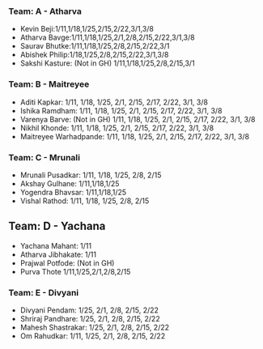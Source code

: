 ### Team: A - Atharva
- Kevin Beji:1/11,1/18,1/25,2/15,2/22,3/1,3/8
- Atharva Bavge:1/11,1/18,1/25,2/1,2/8,2/15,2/22,3/1,3/8
- Saurav Bhutke:1/11,1/18,1/25,2/8,2/15,2/22,3/1
- Abishek Philip:1/18,1/25,2/8,2/15,2/22,3/1,3/8
- Sakshi Kasture: (Not in GH) 1/11,1/18,1/25,2/8,2/15,3/1

### Team: B - Maitreyee
- Aditi Kapkar: 1/11, 1/18, 1/25, 2/1, 2/15, 2/17, 2/22, 3/1, 3/8
- Ishika Ramdham: 1/11, 1/18, 1/25, 2/1, 2/15, 2/17, 2/22, 3/1, 3/8
- Varenya Barve: (Not in GH) 1/11, 1/18, 1/25, 2/1, 2/15, 2/17, 2/22, 3/1, 3/8
- Nikhil Khonde: 1/11, 1/18, 1/25, 2/1, 2/15, 2/17, 2/22, 3/1, 3/8
- Maitreyee Warhadpande: 1/11, 1/18, 1/25, 2/1, 2/15, 2/17, 2/22, 3/1, 3/8

### Team: C - Mrunali
- Mrunali Pusadkar: 1/11, 1/18, 1/25, 2/8, 2/15
- Akshay Gulhane: 1/11,1/18,1/25
- Yogendra Bhavsar: 1/11,1/18,1/25
- Vishal Rathod: 1/11, 1/18, 1/25, 2/8, 2/15

## Team: D - Yachana
- Yachana Mahant: 1/11
- Atharva Jibhakate: 1/11
- Prajwal Potfode: (Not in GH)
- Purva Thote 1/11,1/25,2/1,2/8,2/15

### Team: E - Divyani
- Divyani Pendam: 1/25, 2/1, 2/8, 2/15, 2/22
- Shriraj Pandhare: 1/25, 2/1, 2/8, 2/15, 2/22
- Mahesh Shastrakar: 1/25, 2/1, 2/8, 2/15, 2/22
- Om Rahudkar: 1/11, 1/25, 2/1, 2/8, 2/15, 2/22
